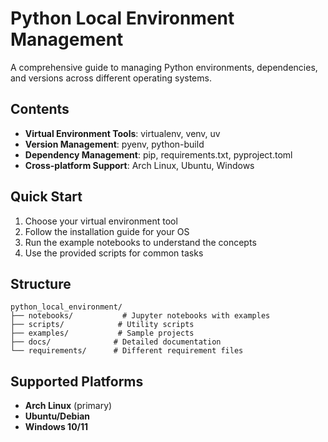 # Python Local Environment Management

A comprehensive guide to managing Python environments, dependencies, and versions across different operating systems.

## Contents

- **Virtual Environment Tools**: virtualenv, venv, uv
- **Version Management**: pyenv, python-build
- **Dependency Management**: pip, requirements.txt, pyproject.toml
- **Cross-platform Support**: Arch Linux, Ubuntu, Windows

## Quick Start

1. Choose your virtual environment tool
2. Follow the installation guide for your OS
3. Run the example notebooks to understand the concepts
4. Use the provided scripts for common tasks

## Structure

```
python_local_environment/
├── notebooks/           # Jupyter notebooks with examples
├── scripts/            # Utility scripts
├── examples/           # Sample projects
├── docs/              # Detailed documentation
└── requirements/      # Different requirement files
```

## Supported Platforms

- **Arch Linux** (primary)
- **Ubuntu/Debian**
- **Windows 10/11**